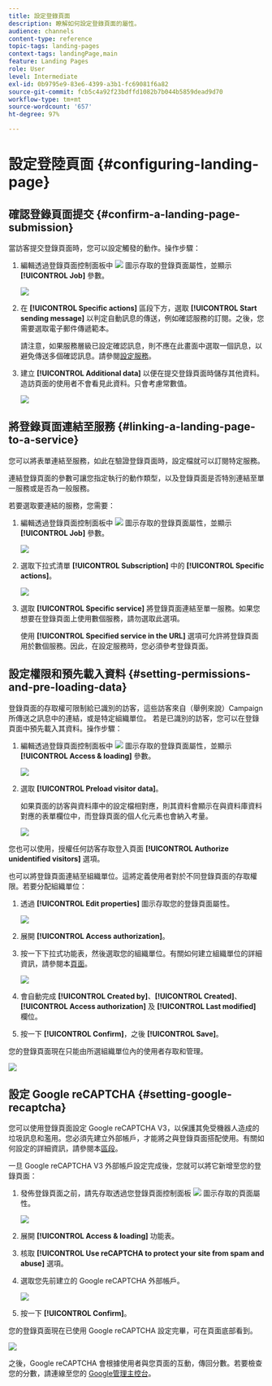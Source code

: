 ```yaml
---
title: 設定登錄頁面
description: 瞭解如何設定登錄頁面的屬性。
audience: channels
content-type: reference
topic-tags: landing-pages
context-tags: landingPage,main
feature: Landing Pages
role: User
level: Intermediate
exl-id: 0b9795e9-83e6-4399-a3b1-fc69081f6a82
source-git-commit: fcb5c4a92f23bdffd1082b7b044b5859dead9d70
workflow-type: tm+mt
source-wordcount: '657'
ht-degree: 97%

---
```


# 設定登陸頁面 {#configuring-landing-page}

## 確認登錄頁面提交 {#confirm-a-landing-page-submission}

當訪客提交登錄頁面時，您可以設定觸發的動作。操作步驟：

1. 編輯透過登錄頁面控制面板中 ![](assets/edit_darkgrey-24px.png) 圖示存取的登錄頁面屬性，並顯示 **[!UICONTROL Job]** 參數。

   ![](assets/lp_edit_properties_button.png)

1. 在 **[!UICONTROL Specific actions]** 區段下方，選取 **[!UICONTROL Start sending message]** 以判定自動訊息的傳送，例如確認服務的訂閱。之後，您需要選取電子郵件傳遞範本。

   請注意，如果服務層級已設定確認訊息，則不應在此畫面中選取一個訊息，以避免傳送多個確認訊息。請參閱[設定服務](../../audiences/using/creating-a-service.md)。

1. 建立 **[!UICONTROL Additional data]** 以便在提交登錄頁面時儲存其他資料。造訪頁面的使用者不會看見此資料。只會考慮常數值。

   ![](assets/lp_parameters_6.png)

## 將登錄頁面連結至服務 {#linking-a-landing-page-to-a-service}

您可以將表單連結至服務，如此在驗證登錄頁面時，設定檔就可以訂閱特定服務。

連結登錄頁面的參數可讓您指定執行的動作類型，以及登錄頁面是否特別連結至單一服務或是否為一般服務。

若要選取要連結的服務，您需要：

1. 編輯透過登錄頁面控制面板中 ![](assets/edit_darkgrey-24px.png) 圖示存取的登錄頁面屬性，並顯示 **[!UICONTROL Job]** 參數。

   ![](assets/lp_edit_properties_button.png)

1. 選取下拉式清單 **[!UICONTROL Subscription]** 中的 **[!UICONTROL Specific actions]**。

   ![](assets/lp_parameters_5.png)

1. 選取 **[!UICONTROL Specific service]** 將登錄頁面連結至單一服務。如果您想要在登錄頁面上使用數個服務，請勿選取此選項。

   使用 **[!UICONTROL Specified service in the URL]** 選項可允許將登錄頁面用於數個服務。因此，在設定服務時，您必須參考登錄頁面。

## 設定權限和預先載入資料 {#setting-permissions-and-pre-loading-data}

登錄頁面的存取權可限制給已識別的訪客，這些訪客來自（舉例來說）Campaign 所傳送之訊息中的連結，或是特定組織單位。
若是已識別的訪客，您可以在登錄頁面中預先載入其資料。操作步驟：

1. 編輯透過登錄頁面控制面板中 ![](assets/edit_darkgrey-24px.png) 圖示存取的登錄頁面屬性，並顯示 **[!UICONTROL Access & loading]** 參數。

   ![](assets/lp_edit_properties_button.png)

1. 選取 **[!UICONTROL Preload visitor data]**。

   如果頁面的訪客與資料庫中的設定檔相對應，則其資料會顯示在與資料庫資料對應的表單欄位中，而登錄頁面的個人化元素也會納入考量。

   ![](assets/lp_parameters_3_temp.png)

您也可以使用，授權任何訪客存取登入頁面 **[!UICONTROL Authorize unidentified visitors]** 選項。

<!--Use the URL parameters to identify the visitors, using the **[!UICONTROL Authorize visitor identification via URL parameters]** option: then you must choose the loading key and map the filter parameters with the parameters of the corresponding URL.-->

也可以將登錄頁面連結至組織單位。這將定義使用者對於不同登錄頁面的存取權限。若要分配組織單位：

1. 透過 **[!UICONTROL Edit properties]** 圖示存取您的登錄頁面屬性。

   ![](assets/lp_parameters_google3.png)

1. 展開 **[!UICONTROL Access authorization]**。

1. 按一下下拉式功能表，然後選取您的組織單位。有關如何建立組織單位的詳細資訊，請參閱本[頁面](../../administration/using/organizational-units.md)。

   ![](assets/lp_org_unit_2.png)

1. 會自動完成 **[!UICONTROL Created by]**、**[!UICONTROL Created]**、**[!UICONTROL Access authorization]** 及 **[!UICONTROL Last modified]** 欄位。

1. 按一下 **[!UICONTROL Confirm]**，之後 **[!UICONTROL Save]**。

您的登錄頁面現在只能由所選組織單位內的使用者存取和管理。

![](assets/lp_org_unit_3.png)

## 設定 Google reCAPTCHA {#setting-google-recaptcha}

您可以使用登錄頁面設定 Google reCAPTCHA V3，以保護其免受機器人造成的垃圾訊息和濫用。您必須先建立外部帳戶，才能將之與登錄頁面搭配使用。有關如何設定的詳細資訊，請參閱本[區段](../../administration/using/external-accounts.md#google-recaptcha-external-account)。

一旦 Google reCAPTCHA V3 外部帳戶設定完成後，您就可以將它新增至您的登錄頁面：

1. 發佈登錄頁面之前，請先存取透過您登錄頁面控制面板 ![](assets/edit_darkgrey-24px.png) 圖示存取的頁面屬性。

   ![](assets/lp_parameters_google3.png)

1. 展開 **[!UICONTROL Access & loading]** 功能表。
1. 核取 **[!UICONTROL Use reCAPTCHA to protect your site from spam and abuse]** 選項。
1. 選取您先前建立的 Google reCAPTCHA 外部帳戶。

   ![](assets/lp_parameters_google_temp.png)

1. 按一下 **[!UICONTROL Confirm]**。

您的登錄頁面現在已使用 Google reCAPTCHA 設定完畢，可在頁面底部看到。

![](assets/lp_parameters_google2.png)

之後，Google reCAPTCHA 會根據使用者與您頁面的互動，傳回分數。若要檢查您的分數，請連線至您的 [Google管理主控台](https://g.co/recaptcha/admin)。
